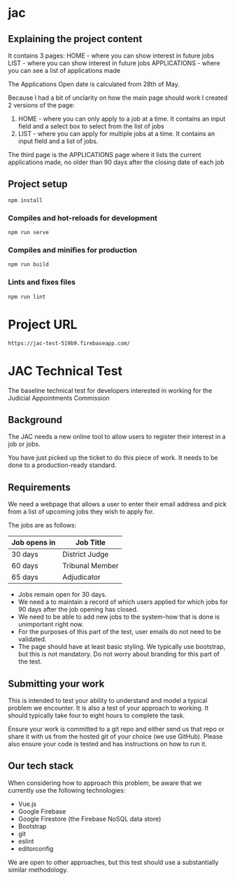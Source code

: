 # jac

## Explaining the project content
It contains 3 pages:
HOME - where you can show interest in future jobs
LIST - where you can show interest in future jobs
APPLICATIONS - where you can see a list of applications made

The Applications Open date is calculated from 28th of May.

Because I had a bit of unclarity on how the main page should work I created 2 versions of the page:
1. HOME - where you can only apply to a job at a time. It contains an input field and a select box to select from the list of jobs
2. LIST - where you can apply for multiple jobs at a time. It contains an input field and a list of jobs.

The third page is the APPLICATIONS page where it lists the current applications made, no older than 90 days after the closing date of each job


## Project setup
```
npm install
```

### Compiles and hot-reloads for development
```
npm run serve
```

### Compiles and minifies for production
```
npm run build
```

### Lints and fixes files
```
npm run lint
```

# Project URL
```
https://jac-test-519b9.firebaseapp.com/
```



# JAC Technical Test
The baseline technical test for developers interested in working for the Judicial Appointments Commission

## Background

The JAC needs a new online tool to allow users to register their interest in a job or jobs.

You have just picked up the ticket to do this piece of work. It needs to be done to a production-ready standard.

## Requirements

We need a webpage that allows a user to enter their email address and pick from a list of upcoming jobs they wish to apply for.

The jobs are as follows:

| Job opens in | Job Title |
| --- | --- |
| 30 days | District Judge |
| 60 days | Tribunal Member |
| 65 days | Adjudicator |

+ Jobs remain open for 30 days.
+ We need a to maintain a record of which users applied for which jobs for 90 days after the job opening has closed.
+ We need to be able to add new jobs to the system-how that is done is unimportant right now.
+ For the purposes of this part of the test, user emails do not need to be validated.
+ The page should have at least basic styling.  We typically use bootstrap, but this is not mandatory.  Do not worry about
    branding for this part of the test.

## Submitting your work

This is intended to test your ability to understand and model a typical problem we encounter.  It is also a test of your
approach to working.  It should typically take four to eight hours to complete the task.

Ensure your work is committed to a git repo and either send us that repo or share it with us from the hosted git of your choice
(we use GitHub).  Please also ensure your code is tested and has instructions on how to run it.

## Our tech stack

When considering how to approach this problem, be aware that we currently use the following technologies:

+ Vue.js
+ Google Firebase
+ Google Firestore (the Firebase NoSQL data store)
+ Bootstrap
+ git
+ eslint
+ editorconfig

We are open to other approaches, but this test should use a substantially similar methodology.
